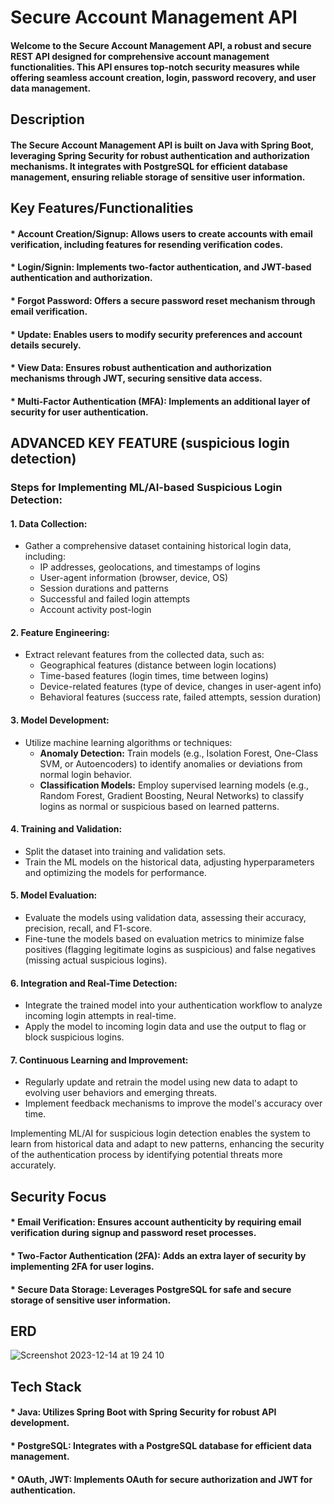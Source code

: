 # Secure Account Management API

#### Welcome to the Secure Account Management API, a robust and secure REST API designed for comprehensive account management functionalities. This API ensures top-notch security measures while offering seamless account creation, login, password recovery, and user data management.

## Description

#### The Secure Account Management API is built on Java with Spring Boot, leveraging Spring Security for robust authentication and authorization mechanisms. It integrates with PostgreSQL for efficient database management, ensuring reliable storage of sensitive user information.


## Key Features/Functionalities

#### * Account Creation/Signup: Allows users to create accounts with email verification, including features for resending verification codes.

#### * Login/Signin: Implements two-factor authentication, and JWT-based authentication and authorization.

#### * Forgot Password: Offers a secure password reset mechanism through email verification.

#### * Update: Enables users to modify security preferences and account details securely.

#### * View Data: Ensures robust authentication and authorization mechanisms through JWT, securing sensitive data access.
  
#### * Multi-Factor Authentication (MFA): Implements an additional layer of security for user authentication.


## ADVANCED KEY FEATURE (suspicious login detection)

### Steps for Implementing ML/AI-based Suspicious Login Detection:

#### 1. Data Collection:
- Gather a comprehensive dataset containing historical login data, including:
  - IP addresses, geolocations, and timestamps of logins
  - User-agent information (browser, device, OS)
  - Session durations and patterns
  - Successful and failed login attempts
  - Account activity post-login

#### 2. Feature Engineering:
- Extract relevant features from the collected data, such as:
  - Geographical features (distance between login locations)
  - Time-based features (login times, time between logins)
  - Device-related features (type of device, changes in user-agent info)
  - Behavioral features (success rate, failed attempts, session duration)

#### 3. Model Development:
- Utilize machine learning algorithms or techniques:
  - **Anomaly Detection:** Train models (e.g., Isolation Forest, One-Class SVM, or Autoencoders) to identify anomalies or deviations from normal login behavior.
  - **Classification Models:** Employ supervised learning models (e.g., Random Forest, Gradient Boosting, Neural Networks) to classify logins as normal or suspicious based on learned patterns.

#### 4. Training and Validation:
- Split the dataset into training and validation sets.
- Train the ML models on the historical data, adjusting hyperparameters and optimizing the models for performance.

#### 5. Model Evaluation:
- Evaluate the models using validation data, assessing their accuracy, precision, recall, and F1-score.
- Fine-tune the models based on evaluation metrics to minimize false positives (flagging legitimate logins as suspicious) and false negatives (missing actual suspicious logins).

#### 6. Integration and Real-Time Detection:
- Integrate the trained model into your authentication workflow to analyze incoming login attempts in real-time.
- Apply the model to incoming login data and use the output to flag or block suspicious logins.

#### 7. Continuous Learning and Improvement:
- Regularly update and retrain the model using new data to adapt to evolving user behaviors and emerging threats.
- Implement feedback mechanisms to improve the model's accuracy over time.

Implementing ML/AI for suspicious login detection enables the system to learn from historical data and adapt to new patterns, enhancing the security of the authentication process by identifying potential threats more accurately.
















## Security Focus


#### * Email Verification: Ensures account authenticity by requiring email verification during signup and password reset processes.

#### * Two-Factor Authentication (2FA): Adds an extra layer of security by implementing 2FA for user logins.

#### * Secure Data Storage: Leverages PostgreSQL for safe and secure storage of sensitive user information.


## ERD

![Screenshot 2023-12-14 at 19 24 10](https://github.com/TresorKL/SecureAccountManagement-API/assets/86111190/5161cf6a-db05-4e8c-81ab-15e312a61664)

## Tech Stack

#### * Java: Utilizes Spring Boot with Spring Security for robust API development.

#### * PostgreSQL: Integrates with a PostgreSQL database for efficient data management.

#### * OAuth, JWT: Implements OAuth for secure authorization and JWT for authentication.
